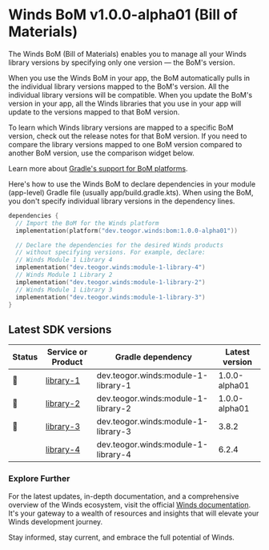 # Winds BoM v1.0.0-alpha01 (Bill of Materials)

The Winds BoM (Bill of Materials) enables you to manage all your Winds library versions by specifying only one version — the BoM's version.

When you use the Winds BoM in your app, the BoM automatically pulls in the individual library versions mapped to the BoM's version. All the individual library versions will be compatible. When you update the BoM's version in your app, all the Winds libraries that you use in your app will update to the versions mapped to that BoM version.

To learn which Winds library versions are mapped to a specific BoM version, check out the release notes for that BoM version. If you need to compare the library versions mapped to one BoM version compared to another BoM version, use the comparison widget below.

Learn more about [Gradle's support for BoM platforms](https://docs.gradle.org/4.6-rc-1/userguide/managing_transitive_dependencies.html#sec:bom_import).

Here's how to use the Winds BoM to declare dependencies in your module (app-level) Gradle file (usually app/build.gradle.kts). When using the BoM, you don't specify individual library versions in the dependency lines.

```kt
dependencies {
  // Import the BoM for the Winds platform
  implementation(platform("dev.teogor.winds:bom:1.0.0-alpha01"))

  // Declare the dependencies for the desired Winds products
  // without specifying versions. For example, declare:
  // Winds Module 1 Library 4
  implementation("dev.teogor.winds:module-1-library-4")
  // Winds Module 1 Library 2
  implementation("dev.teogor.winds:module-1-library-2")
  // Winds Module 1 Library 3
  implementation("dev.teogor.winds:module-1-library-3")
}
```

## Latest SDK versions

| Status | Service or Product | Gradle dependency | Latest version |
| ------ | ------------------ | ----------------- | -------------- |
| 🧪 | [library-1](/module/library-1) | dev.teogor.winds:module-1-library-1 | 1.0.0-alpha01 |
| 🧪 | [library-2](/module/library-2) | dev.teogor.winds:module-1-library-2 | 1.0.0-alpha01 |
| 🚧 | [library-3](/module/library-3) | dev.teogor.winds:module-1-library-3 | 3.8.2 |
|  | [library-4](/module/library-4) | dev.teogor.winds:module-1-library-4 | 6.2.4 |

### Explore Further

For the latest updates, in-depth documentation, and a comprehensive overview of the Winds ecosystem, visit the official [Winds documentation](/docs/). It's your gateway to a wealth of resources and insights that will elevate your Winds development journey.

Stay informed, stay current, and embrace the full potential of Winds.
